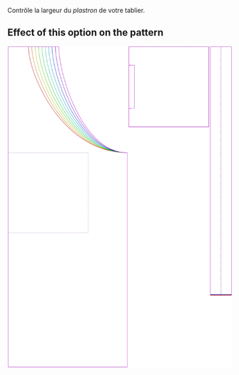 
Contrôle la largeur du _plastron_ de votre tablier.


## Effect of this option on the pattern
![This image shows the effect of this option by superimposing several variants that have a different value for this option](albert_bibwidth_sample.svg "Effect of this option on the pattern")